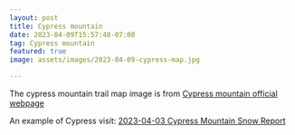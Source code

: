 ```yaml
---
layout: post
title: Cypress mountain
date: 2023-04-09T15:57:48-07:00
tag: Cypress mountain
featured: true
image: assets/images/2023-04-09-cypress-map.jpg

---
```


The cypress mountain trail map image is from [Cypress mountain official webpage](https://cypressmountain.com/trail-maps-and-stats)


An example of Cypress visit: [2023-04-03 Cypress Mountain Snow Report](/2023-04-03-cypress-mountain-snow-report/)
